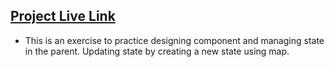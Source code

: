 ## [Project Live Link](https://lottery-maha.herokuapp.com/)
- This is an exercise to practice designing component and managing state in the parent. Updating state by creating a new state using map.